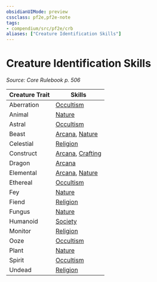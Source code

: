 ```yaml
---
obsidianUIMode: preview
cssclass: pf2e,pf2e-note
tags:
- compendium/src/pf2e/crb
aliases: ["Creature Identification Skills"]
---
```

# Creature Identification Skills  
*Source: Core Rulebook p. 506*  

| Creature Trait | Skills |
|----------------|--------|
| Aberration | [Occultism](skills.md#Occultism) |
| Animal | [Nature](skills.md#Nature) |
| Astral | [Occultism](skills.md#Occultism) |
| Beast | [Arcana](skills.md#Arcana), [Nature](skills.md#Nature) |
| Celestial | [Religion](skills.md#Religion) |
| Construct | [Arcana](skills.md#Arcana), [Crafting](skills.md#Crafting) |
| Dragon | [Arcana](skills.md#Arcana) |
| Elemental | [Arcana](skills.md#Arcana), [Nature](skills.md#Nature) |
| Ethereal | [Occultism](skills.md#Occultism) |
| Fey | [Nature](skills.md#Nature) |
| Fiend | [Religion](skills.md#Religion) |
| Fungus | [Nature](skills.md#Nature) |
| Humanoid | [Society](skills.md#Society) |
| Monitor | [Religion](skills.md#Religion) |
| Ooze | [Occultism](skills.md#Occultism) |
| Plant | [Nature](skills.md#Nature) |
| Spirit | [Occultism](skills.md#Occultism) |
| Undead | [Religion](skills.md#Religion) |